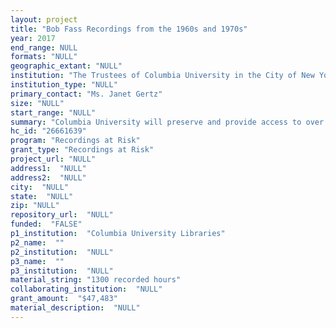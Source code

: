 ```yaml
--- 
layout: project 
title: "Bob Fass Recordings from the 1960s and 1970s"
year: 2017
end_range: NULL
formats: "NULL"
geographic_extant: "NULL"
institution: "The Trustees of Columbia University in the City of New York"
institution_type: "NULL"
primary_contact: "Ms. Janet Gertz"
size: "NULL"
start_range: "NULL"
summary: "Columbia University will preserve and provide access to over a decade’s worth of audiotapes from the archive of groundbreaking broadcaster Bob Fass. A pioneer of “free form” radio for seven decades, Fass is best known for his late-night program Radio Unnameable. During the sixties it featured unscripted appearances by poets and musicians like Allen Ginsberg and Bob Dylan, and social activists like Abbie Hoffman and Timothy Leary – a forum where listeners could interact with their idols and one another. In 1968 alone, Fass broadcast live events like the “Yip In” at Grand Central Station, Columbia University student protests, and the Chicago Democratic National convention. Once digitized, these recordings will be a major resource to study mobilization of dissent via mass-media in late-twentieth century America. As Professor Brent Edwards’ letter indicates, the archive offers “an unparalleled window into the full gamut of American counterculture from the 1960s through the millennium.”"
hc_id: "26661639"
program: "Recordings at Risk"
grant_type: "Recordings at Risk"
project_url: "NULL"
address1:  "NULL"
address2:  "NULL"
city:  "NULL"
state:  "NULL"
zip: "NULL"
repository_url:  "NULL"
funded:  "FALSE"
p1_institution:  "Columbia University Libraries"
p2_name:  ""
p2_institution:  "NULL"
p3_name:  ""
p3_institution:  "NULL"
material_string: "1300 recorded hours"
collaborating_institution:  "NULL"
grant_amount:  "$47,483"
material_description:  "NULL"
---
```

